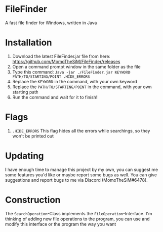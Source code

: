 # FileFinder
A fast file finder for Windows, written in Java

# Installation
1. Download the latest FileFinder.jar file from here: https://github.com/MomoTheSiM/FileFinder/releases
2. Open a command prompt window in the same folder as the file
3. Type this command: `Java -jar ./FileFinder.jar KEYWORD PATH/TO/STARTING/POINT .HIDE_ERRORS`
4. Replace the `KEYWORD` in the command, with your own keyword
5. Replace the `PATH/TO/STARTING/POINT` in the command, with your own starting path
6. Run the command and wait for it to finish!

# Flags
1. `.HIDE_ERRORS` This flag hides all the errors while searchings, so they won't be printed out


# Updating
I have enough time to manage this project by my own, you can suggest me some features you'd like or maybe report some bugs as well.
You can give suggestions and report bugs to me via Discord (MomoTheSiM#6478).

# Construction
The `SearchOperation`-Class implements the `FileOperation`-Interface.
I'm thinking of adding new file operations to the program, you can use and modify this interface or the program the way you want
